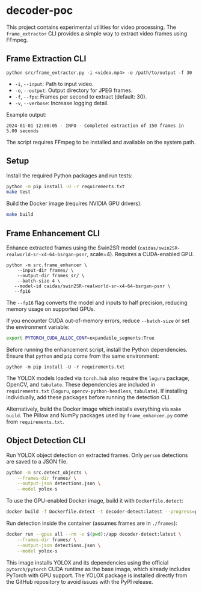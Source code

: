 # decoder-poc

This project contains experimental utilities for video processing. The `frame_extractor` CLI provides a simple way to extract video frames using FFmpeg.

## Frame Extraction CLI

```
python src/frame_extractor.py -i <video.mp4> -o /path/to/output -f 30
```

- `-i`, `--input`: Path to input video.
- `-o`, `--output`: Output directory for JPEG frames.
- `-f`, `--fps`: Frames per second to extract (default: 30).
- `-v`, `--verbose`: Increase logging detail.

Example output:

```
2024-01-01 12:00:05 - INFO - Completed extraction of 150 frames in 5.00 seconds
```

The script requires FFmpeg to be installed and available on the system path.

## Setup

Install the required Python packages and run tests:

```bash
python -m pip install -U -r requirements.txt
make test
```

Build the Docker image (requires NVIDIA GPU drivers):

```bash
make build
```

## Frame Enhancement CLI

Enhance extracted frames using the Swin2SR model
(`caidas/swin2SR-realworld-sr-x4-64-bsrgan-psnr`, scale=4).
Requires a CUDA-enabled GPU.

```
python -m src.frame_enhancer \
    --input-dir frames/ \
    --output-dir frames_sr/ \
    --batch-size 4 \
   --model-id caidas/swin2SR-realworld-sr-x4-64-bsrgan-psnr \
   --fp16
```

The `--fp16` flag converts the model and inputs to half precision,
reducing memory usage on supported GPUs.

If you encounter CUDA out-of-memory errors, reduce `--batch-size` or set the
environment variable:

```bash
export PYTORCH_CUDA_ALLOC_CONF=expandable_segments:True
```


Before running the enhancement script, install the Python dependencies. Ensure
that ``python`` and ``pip`` come from the same environment:

```
python -m pip install -U -r requirements.txt
```

The YOLOX models loaded via ``torch.hub`` also require the ``loguru`` package,
OpenCV, and ``tabulate``. These dependencies are included in
``requirements.txt`` (``loguru``, ``opencv-python-headless``, ``tabulate``). If
installing individually, add these packages before running the detection CLI.

Alternatively, build the Docker image which installs everything via `make build`.
The Pillow and NumPy packages used by ``frame_enhancer.py`` come from
``requirements.txt``.

## Object Detection CLI

Run YOLOX object detection on extracted frames. Only ``person`` detections are
saved to a JSON file.

```bash
python -m src.detect_objects \
    --frames-dir frames/ \
    --output-json detections.json \
    --model yolox-s
```

To use the GPU-enabled Docker image, build it with ``Dockerfile.detect``:

```bash
docker build -f Dockerfile.detect -t decoder-detect:latest --progress=plain .
```

Run detection inside the container (assumes frames are in ``./frames``):

```bash
docker run --gpus all --rm -v $(pwd):/app decoder-detect:latest \
    --frames-dir frames/ \
    --output-json detections.json \
    --model yolox-s
```

This image installs YOLOX and its dependencies using the official
``pytorch/pytorch`` CUDA runtime as the base image, which already includes
PyTorch with GPU support. The YOLOX package is installed directly from the
GitHub repository to avoid issues with the PyPI release.
